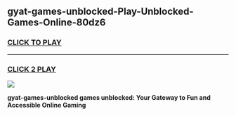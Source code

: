 
## gyat-games-unblocked-Play-Unblocked-Games-Online-80dz6
<h3>
<a href="https://premium76.site?title=gyat-games-unblocked&ref=25A">CLICK TO PLAY</a></h3>
<hr>

<h3>
<a href="https://premium76.site?title=gyat-games-unblocked&ref=25A">CLICK 2 PLAY</a>
  
</h3>

<a href="https://premium76.site?title=gyat-games-unblocked&ref=25A"><img src="https://clearcache.store/games.png"></a>


**gyat-games-unblocked games unblocked: Your Gateway to Fun and Accessible Online Gaming**
